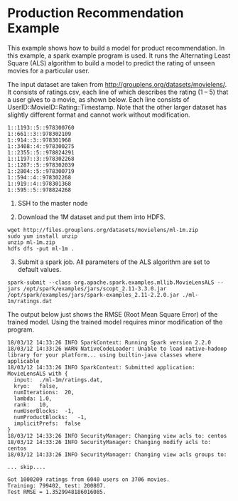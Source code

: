 # Production Recommendation Example

This example shows how to build a model for product recommendation. In this example, a spark example program is used. It runs the Alternating Least Square (ALS) algorithm to build a model to predict the rating of unseen movies for a particular user.

The input dataset are taken from http://grouplens.org/datasets/movielens/.  It consists of ratings.csv, each line of which describes the rating (1 – 5) that a user gives to a movie, as shown below. Each line consists of UserID::MovieID::Rating::Timestamp. Note that the other larger dataset has slightly different format and cannot work without modification.

```
1::1193::5::978300760
1::661::3::978302109
1::914::3::978301968
1::3408::4::978300275
1::2355::5::978824291
1::1197::3::978302268
1::1287::5::978302039
1::2804::5::978300719
1::594::4::978302268
1::919::4::978301368
1::595::5::978824268
```

1. SSH to the master node

2. Download the 1M dataset and put them into HDFS.

  ```shell
  wget http://files.grouplens.org/datasets/movielens/ml-1m.zip
  sudo yum install unzip
  unzip ml-1m.zip
  hdfs dfs -put ml-1m .
  ```

3. Submit a spark job. All parameters of the ALS algorithm are set to default values.

  ```shell
  spark-submit --class org.apache.spark.examples.mllib.MovieLensALS --jars /opt/spark/examples/jars/scopt_2.11-3.3.0.jar /opt/spark/examples/jars/spark-examples_2.11-2.2.0.jar ./ml-1m/ratings.dat
  ```

  The output below just shows the RMSE (Root Mean Square Error) of the trained model. Using the trained model requires minor modification of the program.

  ```
  18/03/12 14:33:26 INFO SparkContext: Running Spark version 2.2.0
  18/03/12 14:33:26 WARN NativeCodeLoader: Unable to load native-hadoop library for your platform... using builtin-java classes where applicable
  18/03/12 14:33:26 INFO SparkContext: Submitted application: MovieLensALS with {
    input:	./ml-1m/ratings.dat,
    kryo:	false,
    numIterations:	20,
    lambda:	1.0,
    rank:	10,
    numUserBlocks:	-1,
    numProductBlocks:	-1,
    implicitPrefs:	false
  }
  18/03/12 14:33:26 INFO SecurityManager: Changing view acls to: centos
  18/03/12 14:33:26 INFO SecurityManager: Changing modify acls to: centos
  18/03/12 14:33:26 INFO SecurityManager: Changing view acls groups to:

  ... skip....

  Got 1000209 ratings from 6040 users on 3706 movies.
  Training: 799402, test: 200807.
  Test RMSE = 1.3529948186016085.
  ```
